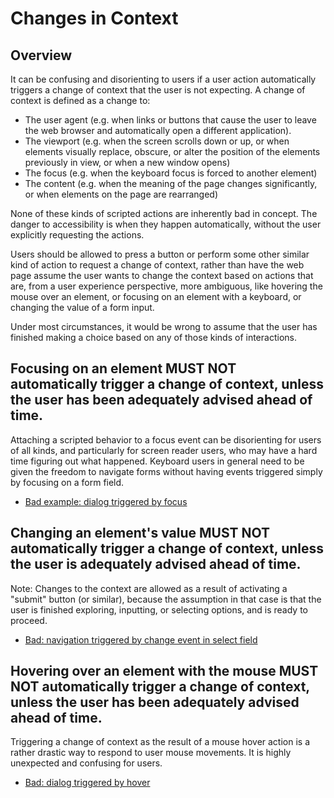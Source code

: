 # Changes in Context

## Overview

It can be confusing and disorienting to users if a user action automatically triggers a change of context that the user is not expecting. A change of context is defined as a change to:

- The user agent (e.g. when links or buttons that cause the user to leave the web browser and automatically open a different application).
- The viewport (e.g. when the screen scrolls down or up, or when elements visually replace, obscure, or alter the position of the elements previously in view, or when a new window opens)
- The focus (e.g. when the keyboard focus is forced to another element)
- The content (e.g. when the meaning of the page changes significantly, or when elements on the page are rearranged)

None of these kinds of scripted actions are inherently bad in concept. The danger to accessibility is when they happen automatically, without the user explicitly requesting the actions. 

Users should be allowed to press a button or perform some other similar kind of action to request a change of context, rather than have the web page assume the user wants to change the context based on actions that are, from a user experience perspective, more ambiguous, like hovering the mouse over an element, or focusing on an element with a keyboard, or changing the value of a form input.

Under most circumstances, it would be wrong to assume that the user has finished making a choice based on any of those kinds of interactions.

## Focusing on an element MUST NOT automatically trigger a change of context, unless the user has been adequately advised ahead of time.

Attaching a scripted behavior to a focus event can be disorienting for users of all kinds, and particularly for screen reader users, who may have a hard time figuring out what happened. Keyboard users in general need to be given the freedom to navigate forms without having events triggered simply by focusing on a form field.

- [Bad example: dialog triggered by focus](https://dequeuniversity.com/assets/html/module-forms/context/bad/focus/index.html)

## Changing an element's value MUST NOT automatically trigger a change of context, unless the user is adequately advised ahead of time.

Note: Changes to the context are allowed as a result of activating a "submit" button (or similar), because the assumption in that case is that the user is finished exploring, inputting, or selecting options, and is ready to proceed.

- [Bad: navigation triggered by change event in select field](https://dequeuniversity.com/assets/html/module-forms/context/bad/change/index.html)

## Hovering over an element with the mouse MUST NOT automatically trigger a change of context, unless the user has been adequately advised ahead of time.

Triggering a change of context as the result of a mouse hover action is a rather drastic way to respond to user mouse movements. It is highly unexpected and confusing for users.

- [Bad: dialog triggered by hover](https://dequeuniversity.com/assets/html/module-forms/context/bad/hover/index.html)